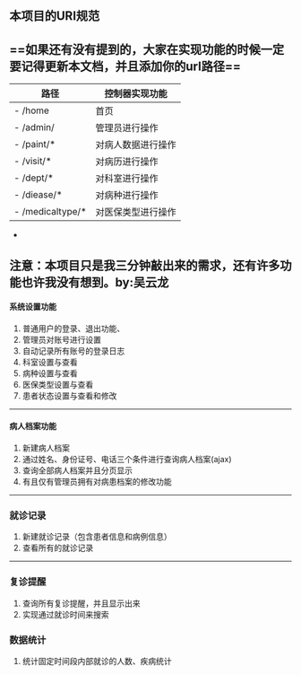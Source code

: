 ﻿## 本项目的URI规范
## ==如果还有没有提到的，大家在实现功能的时候一定要记得更新本文档，并且添加你的url路径==

路径                |控制器实现功能
---                 |---
- /home             |首页
- /admin/           |管理员进行操作
- /paint/*          |对病人数据进行操作
- /visit/*          |对病历进行操作
- /dept/*           |对科室进行操作
- /diease/*         |对病种进行操作
- /medicaltype/*    |对医保类型进行操作
- 

**注意：本项目只是我三分钟敲出来的需求，还有许多功能也许我没有想到。by:吴云龙**
---
#### 系统设置功能
1. 普通用户的登录、退出功能、
2. 管理员对账号进行设置
3. 自动记录所有账号的登录日志
3. 科室设置与查看
4. 病种设置与查看
5. 医保类型设置与查看
6. 患者状态设置与查看和修改

----
#### 病人档案功能
1. 新建病人档案
2. 通过姓名、身份证号、电话三个条件进行查询病人档案(ajax)
3. 查询全部病人档案并且分页显示
4. 有且仅有管理员拥有对病患档案的修改功能
---
### 就诊记录
1. 新建就诊记录（包含患者信息和病例信息）
2. 查看所有的就诊记录
---
### 复诊提醒
1. 查询所有复诊提醒，并且显示出来
2. 实现通过就诊时间来搜索
### 数据统计
1. 统计固定时间段内部就诊的人数、疾病统计
